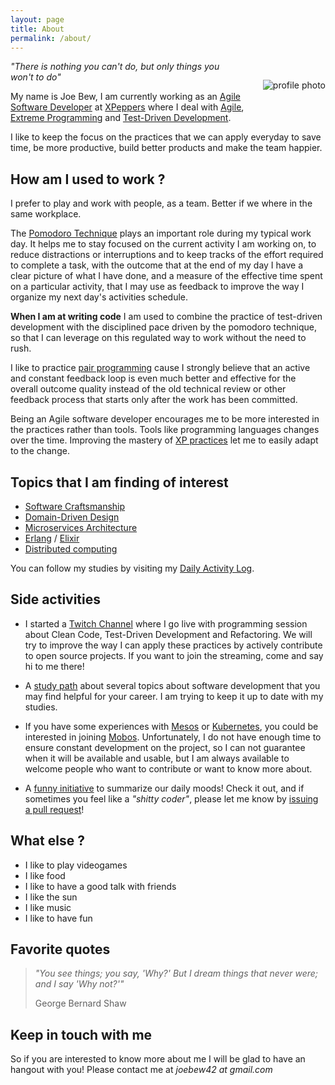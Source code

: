 ```yaml
---
layout: page
title: About
permalink: /about/
---
```


<img alt="profile photo" src="https://avatars1.githubusercontent.com/u/1238549?v=4&s=180" style="float:right;margin:30px;margin-right:0" />

_"There is nothing you can't do, but only things you won't to do"_

My name is Joe Bew, I am currently working as an [Agile Software Developer](https://en.wikipedia.org/wiki/Agile_software_development) at [XPeppers](http://www.xpeppers.com/) where I deal with [Agile](http://agilemanifesto.org/), [Extreme Programming](https://en.wikipedia.org/wiki/Extreme_programming) and [Test-Driven Development](https://en.wikipedia.org/wiki/Test-driven_development).

I like to keep the focus on the practices that we can apply everyday to save time, be more productive, build better products and make the team happier.

## How am I used to work ?

I prefer to play and work with people, as a team. Better if we where in the same workplace.

The [Pomodoro Technique](https://en.wikipedia.org/wiki/Pomodoro_Technique) plays an important role during my typical work day. It helps me to stay focused on the current activity I am working on, to reduce distractions or interruptions and to keep tracks of the effort required to complete a task, with the outcome that at the end of my day I have a clear picture of what I have done, and a measure of the effective time spent on a particular activity, that I may use as feedback to improve the way I organize my next day's activities schedule.

**When I am at writing code** I am used to combine the practice of test-driven development with the disciplined pace driven by the pomodoro technique, so that I can leverage on this regulated way to work without the need to rush.

I like to practice [pair programming](https://en.wikipedia.org/wiki/Pair_programming) cause I strongly believe that an active and constant feedback loop is even much better and effective for the overall outcome quality instead of the old technical review or other feedback process that starts only after the work has been committed.

Being an Agile software developer encourages me to be more interested in the practices rather than tools. Tools like programming languages changes over the time. Improving the mastery of [XP practices](https://en.wikipedia.org/wiki/Extreme_programming_practices) let me to easily adapt to the change.

## Topics that I am finding of interest

* [Software Craftsmanship](https://www.amazon.com/Software-Craftsmanship-Imperative-Pete-McBreen/dp/0201733862)
* [Domain-Driven Design](https://en.wikipedia.org/wiki/Domain-driven_design)
* [Microservices Architecture](https://martinfowler.com/articles/microservices.html)
* [Erlang](https://www.erlang.org/) / [Elixir](https://elixir-lang.org)
* [Distributed computing](https://en.wikipedia.org/wiki/Distributed_computing)

You can follow my studies by visiting my [Daily Activity Log](http://joebew42.github.io/events.xml).

## Side activities

* I started a [Twitch Channel](https://www.twitch.tv/joebew42) where I go live with programming session about Clean Code, Test-Driven Development and Refactoring. We will try to improve the way I can apply these practices by actively contribute to open source projects. If you want to join the streaming, come and say hi to me there!

* A [study path](https://github.com/joebew42/study-path) about several topics about software development that you may find helpful for your career. I am trying to keep it up to date with my studies.

* If you have some experiences with [Mesos](http://mesos.apache.org/) or [Kubernetes](https://kubernetes.io/), you could be interested in joining [Mobos](https://github.com/mobos/mob). Unfortunately, I do not have enough time to ensure constant development on the project, so I can not guarantee when it will be available and usable, but I am always available to welcome people who want to contribute or want to know more about.

* A [funny initiative](http://shittysomething.com/) to summarize our daily moods! Check it out, and if sometimes you feel like a _"shitty coder"_, please let me know by [issuing a pull request](https://github.com/ShittySomething/shittysomething.github.io)!

## What else ?

* I like to play videogames
* I like food
* I like to have a good talk with friends
* I like the sun
* I like music
* I like to have fun

## Favorite quotes

> *"You see things; you say, 'Why?' But I dream things that never were; and I say 'Why not?'"*
>
> George Bernard Shaw

## Keep in touch with me

So if you are interested to know more about me I will be glad to have an hangout with you! Please contact me at *joebew42 at gmail.com*
